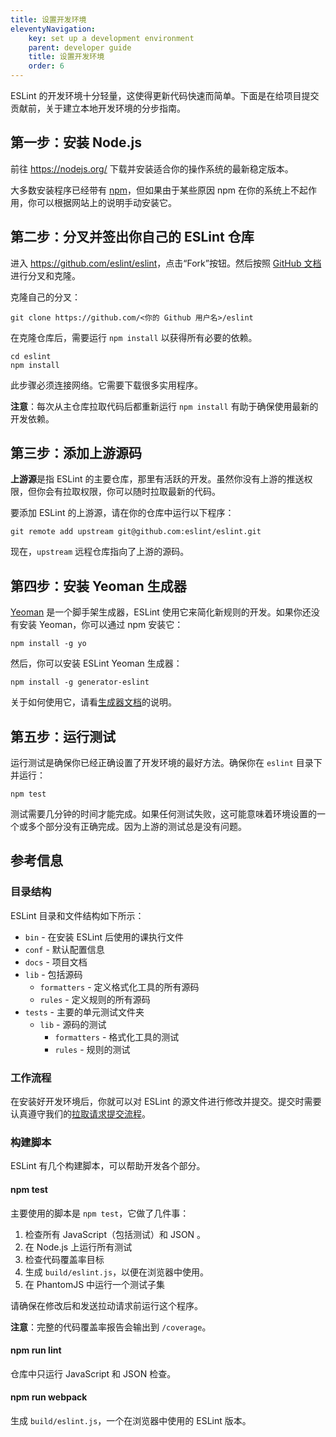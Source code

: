 ```yaml
---
title: 设置开发环境
eleventyNavigation:
    key: set up a development environment
    parent: developer guide
    title: 设置开发环境
    order: 6
---
```


ESLint 的开发环境十分轻量，这使得更新代码快速而简单。下面是在给项目提交贡献前，关于建立本地开发环境的分步指南。

## 第一步：安装 Node.js

前往 <https://nodejs.org/> 下载并安装适合你的操作系统的最新稳定版本。

大多数安装程序已经带有 [npm](https://www.npmjs.com/)，但如果由于某些原因 npm 在你的系统上不起作用，你可以根据网站上的说明手动安装它。

## 第二步：分叉并签出你自己的 ESLint 仓库

进入 <https://github.com/eslint/eslint>，点击“Fork”按钮。然后按照 [GitHub 文档](https://help.github.com/articles/fork-a-repo)进行分叉和克隆。

克隆自己的分叉：

```shell
git clone https://github.com/<你的 Github 用户名>/eslint
```

在克隆仓库后，需要运行 `npm install` 以获得所有必要的依赖。

```shell
cd eslint
npm install
```

此步骤必须连接网络。它需要下载很多实用程序。

**注意**：每次从主仓库拉取代码后都重新运行 `npm install` 有助于确保使用最新的开发依赖。

## 第三步：添加上游源码

**上游源**是指 ESLint 的主要仓库，那里有活跃的开发。虽然你没有上游的推送权限，但你会有拉取权限，你可以随时拉取最新的代码。

要添加 ESLint 的上游源，请在你的仓库中运行以下程序：

```shell
git remote add upstream git@github.com:eslint/eslint.git
```

现在，`upstream` 远程仓库指向了上游的源码。

## 第四步：安装 Yeoman 生成器

[Yeoman](https://yeoman.io) 是一个脚手架生成器，ESLint 使用它来简化新规则的开发。如果你还没有安装 Yeoman，你可以通过 npm 安装它：

```shell
npm install -g yo
```

然后，你可以安装 ESLint Yeoman 生成器：

```shell
npm install -g generator-eslint
```

关于如何使用它，请看[生成器文档](https://github.com/eslint/generator-eslint)的说明。

## 第五步：运行测试

运行测试是确保你已经正确设置了开发环境的最好方法。确保你在 `eslint` 目录下并运行：

```shell
npm test
```

测试需要几分钟的时间才能完成。如果任何测试失败，这可能意味着环境设置的一个或多个部分没有正确完成。因为上游的测试总是没有问题。

## 参考信息

### 目录结构

ESLint 目录和文件结构如下所示：

* `bin` - 在安装 ESLint 后使用的课执行文件
* `conf` - 默认配置信息
* `docs` - 项目文档
* `lib` - 包括源码
    * `formatters` - 定义格式化工具的所有源码
    * `rules` - 定义规则的所有源码
* `tests` - 主要的单元测试文件夹
    * `lib` - 源码的测试
        * `formatters` - 格式化工具的测试
        * `rules` - 规则的测试

### 工作流程

在安装好开发环境后，你就可以对 ESLint 的源文件进行修改并提交。提交时需要认真遵守我们的[拉取请求提交流程](./pull-requests)。

### 构建脚本

ESLint 有几个构建脚本，可以帮助开发各个部分。

#### npm test

主要使用的脚本是 `npm test`，它做了几件事：

1. 检查所有 JavaScript（包括测试）和 JSON 。
1. 在 Node.js 上运行所有测试
1. 检查代码覆盖率目标
1. 生成 `build/eslint.js`，以便在浏览器中使用。
1. 在 PhantomJS 中运行一个测试子集

请确保在修改后和发送拉动请求前运行这个程序。

**注意**：完整的代码覆盖率报告会输出到 `/coverage`。

#### npm run lint

仓库中只运行 JavaScript 和 JSON 检查。

#### npm run webpack

生成 `build/eslint.js`，一个在浏览器中使用的 ESLint 版本。
